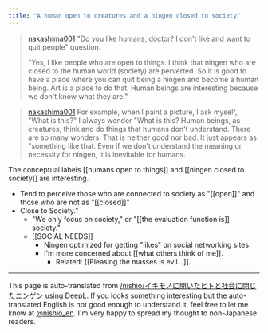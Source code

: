 ```yaml
---
title: "A human open to creatures and a ningen closed to society"
---
```


> [nakashima001](https://x.com/nakashima001/status/1837164477269348402) "Do you like humans, doctor? I don't like and want to quit people" question.
>
>  "Yes, I like people who are open to things. I think that ningen who are closed to the human world (society) are perverted. So it is good to have a place where you can quit being a ningen and become a human being. Art is a place to do that. Human beings are interesting because we don't know what they are."

> [nakashima001](https://x.com/nakashima001/status/1837167316305596757) For example, when I paint a picture, I ask myself, "What is this?" I always wonder "What is this? Human beings, as creatures, think and do things that humans don't understand. There are so many wonders. That is neither good nor bad. It just appears as "something like that. Even if we don't understand the meaning or necessity for ningen, it is inevitable for humans.

The conceptual labels [[humans open to things]] and [[ningen closed to society]] are interesting.
- Tend to perceive those who are connected to society as "[[open]]" and those who are not as "[[closed]]"
- Close to Society."
    - "We only focus on society," or "[[the evaluation function is]] society."
    - [[SOCIAL NEEDS]]
        - Ningen optimized for getting "likes" on social networking sites.
        - I'm more concerned about [[what others think of me]].
            - Related: [[Pleasing the masses is evil...]].

---
This page is auto-translated from [/nishio/イキモノに開いたヒトと社会に閉じたニンゲン](https://scrapbox.io/nishio/イキモノに開いたヒトと社会に閉じたニンゲン) using DeepL. If you looks something interesting but the auto-translated English is not good enough to understand it, feel free to let me know at [@nishio_en](https://twitter.com/nishio_en). I'm very happy to spread my thought to non-Japanese readers.